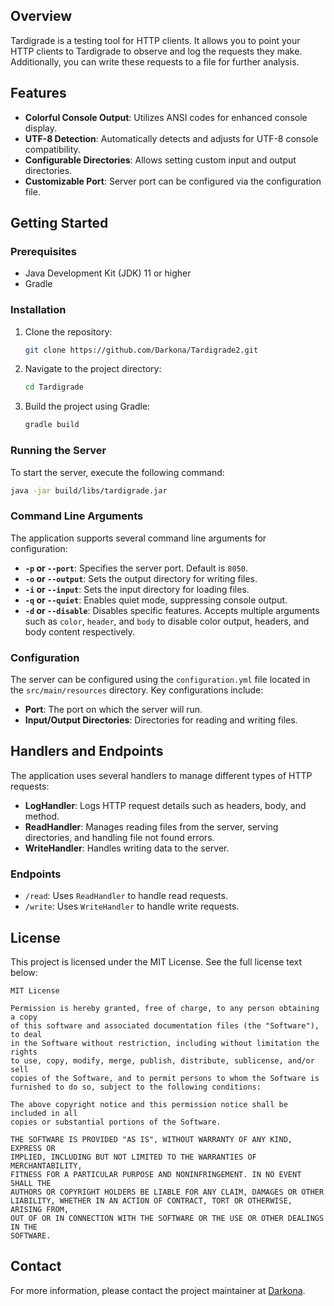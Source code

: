 ## Overview

Tardigrade is a testing tool for HTTP clients. It allows you to point your HTTP clients to Tardigrade to observe and log the requests they make. Additionally, you can write these requests to a file for further analysis.

## Features

- **Colorful Console Output**: Utilizes ANSI codes for enhanced console display.
- **UTF-8 Detection**: Automatically detects and adjusts for UTF-8 console compatibility.
- **Configurable Directories**: Allows setting custom input and output directories.
- **Customizable Port**: Server port can be configured via the configuration file.

## Getting Started

### Prerequisites

- Java Development Kit (JDK) 11 or higher
- Gradle

### Installation

1. Clone the repository:
   ```bash
   git clone https://github.com/Darkona/Tardigrade2.git
   ```
2. Navigate to the project directory:
   ```bash
   cd Tardigrade
   ```
3. Build the project using Gradle:
   ```bash
   gradle build
   ```

### Running the Server

To start the server, execute the following command:
```bash
java -jar build/libs/tardigrade.jar
```

### Command Line Arguments

The application supports several command line arguments for configuration:

- **`-p` or `--port`**: Specifies the server port. Default is `8050`.
- **`-o` or `--output`**: Sets the output directory for writing files.
- **`-i` or `--input`**: Sets the input directory for loading files.
- **`-q` or `--quiet`**: Enables quiet mode, suppressing console output.
- **`-d` or `--disable`**: Disables specific features. Accepts multiple arguments such as `color`, `header`, and `body` to disable color output, headers, and body content respectively.

### Configuration

The server can be configured using the `configuration.yml` file located in the `src/main/resources` directory. Key configurations include:

- **Port**: The port on which the server will run.
- **Input/Output Directories**: Directories for reading and writing files.

## Handlers and Endpoints

The application uses several handlers to manage different types of HTTP requests:

- **LogHandler**: Logs HTTP request details such as headers, body, and method.
- **ReadHandler**: Manages reading files from the server, serving directories, and handling file not found errors.
- **WriteHandler**: Handles writing data to the server.

### Endpoints

- `/read`: Uses `ReadHandler` to handle read requests.
- `/write`: Uses `WriteHandler` to handle write requests.

## License

This project is licensed under the MIT License. See the full license text below:

```
MIT License

Permission is hereby granted, free of charge, to any person obtaining a copy
of this software and associated documentation files (the "Software"), to deal
in the Software without restriction, including without limitation the rights
to use, copy, modify, merge, publish, distribute, sublicense, and/or sell
copies of the Software, and to permit persons to whom the Software is
furnished to do so, subject to the following conditions:

The above copyright notice and this permission notice shall be included in all
copies or substantial portions of the Software.

THE SOFTWARE IS PROVIDED "AS IS", WITHOUT WARRANTY OF ANY KIND, EXPRESS OR
IMPLIED, INCLUDING BUT NOT LIMITED TO THE WARRANTIES OF MERCHANTABILITY,
FITNESS FOR A PARTICULAR PURPOSE AND NONINFRINGEMENT. IN NO EVENT SHALL THE
AUTHORS OR COPYRIGHT HOLDERS BE LIABLE FOR ANY CLAIM, DAMAGES OR OTHER
LIABILITY, WHETHER IN AN ACTION OF CONTRACT, TORT OR OTHERWISE, ARISING FROM,
OUT OF OR IN CONNECTION WITH THE SOFTWARE OR THE USE OR OTHER DEALINGS IN THE
SOFTWARE.
```

## Contact

For more information, please contact the project maintainer at [Darkona](https://github.com/Darkona).
